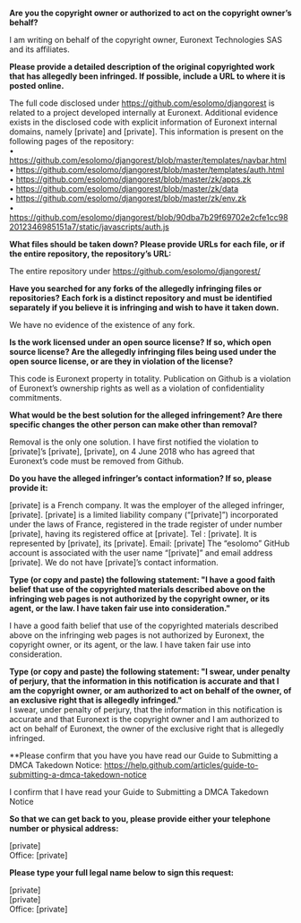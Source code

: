 **Are you the copyright owner or authorized to act on the copyright owner’s behalf?**

I am writing on behalf of the copyright owner, Euronext Technologies SAS and its affiliates.

**Please provide a detailed description of the original copyrighted work that has allegedly been infringed. If possible, include a URL to where it is posted online.**

The full code disclosed under https://github.com/esolomo/djangorest is related to a project developed internally at Euronext. Additional evidence exists in the disclosed code with explicit information of Euronext internal domains, namely [private] and [private]. This information is present on the following pages of the repository:    
•	https://github.com/esolomo/djangorest/blob/master/templates/navbar.html  
•	https://github.com/esolomo/djangorest/blob/master/templates/auth.html  
•	https://github.com/esolomo/djangorest/blob/master/zk/apps.zk  
•	https://github.com/esolomo/djangorest/blob/master/zk/data  
•	https://github.com/esolomo/djangorest/blob/master/zk/env.zk  
•	https://github.com/esolomo/djangorest/blob/90dba7b29f69702e2cfe1cc982012346985151a7/static/javascripts/auth.js  

**What files should be taken down? Please provide URLs for each file, or if the entire repository, the repository’s URL:**

The entire repository under https://github.com/esolomo/djangorest/

**Have you searched for any forks of the allegedly infringing files or repositories? Each fork is a distinct repository and must be identified separately if you believe it is infringing and wish to have it taken down.**

We have no evidence of the existence of any fork.

**Is the work licensed under an open source license? If so, which open source license? Are the allegedly infringing files being used under the open source license, or are they in violation of the license?**

This code is Euronext property in totality. Publication on Github is a violation of Euronext’s ownership rights as well as a violation of confidentiality commitments.

**What would be the best solution for the alleged infringement? Are there specific changes the other person can make other than removal?**

Removal is the only one solution. I have first notified the violation to [private]’s [private], [private], on 4 June 2018 who has agreed that Euronext’s code must be removed from Github.

**Do you have the alleged infringer’s contact information? If so, please provide it:**

[private] is a French company. It was the employer of the alleged infringer, [private]. [private] is a limited liability company (“[private]”) incorporated under the laws of France, registered in the trade register of under number [private], having its registered office at [private].
Tel : [private]. It is represented by [private], its [private]. Email: [private]
The “esolomo” GitHub account is associated with the user name “[private]” and email address [private]. We do not have [private]’s contact information.

**Type (or copy and paste) the following statement: "I have a good faith belief that use of the copyrighted materials described above on the infringing web pages is not authorized by the copyright owner, or its agent, or the law. I have taken fair use into consideration."**

I have a good faith belief that use of the copyrighted materials described above on the infringing web pages is not authorized by Euronext, the copyright owner, or its agent, or the law. I have taken fair use into consideration.

**Type (or copy and paste) the following statement: "I swear, under penalty of perjury, that the information in this notification is accurate and that I am the copyright owner, or am authorized to act on behalf of the owner, of an exclusive right that is allegedly infringed."**  
I swear, under penalty of perjury, that the information in this notification is accurate and that Euronext is the copyright owner and I am authorized to act on behalf of Euronext, the owner of the exclusive right that is allegedly infringed.

**Please confirm that you have you have read our Guide to Submitting a DMCA Takedown Notice: https://help.github.com/articles/guide-to-submitting-a-dmca-takedown-notice

I confirm that I have read your Guide to Submitting a DMCA Takedown Notice

**So that we can get back to you, please provide either your telephone number or physical address:**

[private]  
Office: [private]

**Please type your full legal name below to sign this request:**

[private]  
[private]  
Office: [private]

